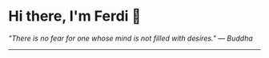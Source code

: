 <h1>Hi there, I'm Ferdi 👋</h1>

<p><em>
  "There is no fear for one whose mind is not filled with desires." — Buddha
</em></p>

---
